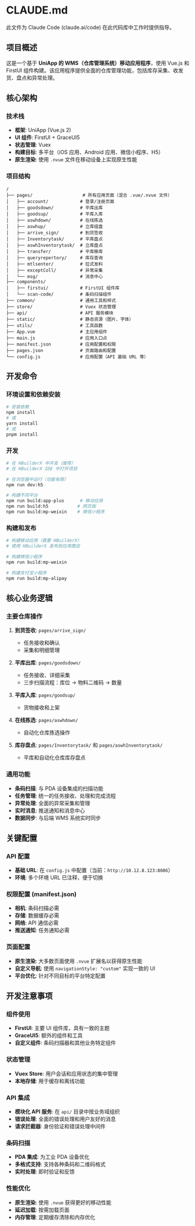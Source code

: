 # CLAUDE.md

此文件为 Claude Code (claude.ai/code) 在此代码库中工作时提供指导。

## 项目概述

这是一个基于 **UniApp 的 WMS（仓库管理系统）移动应用程序**，使用 Vue.js 和 FirstUI 组件构建。该应用程序提供全面的仓库管理功能，包括库存采集、收发货、盘点和异常处理。

## 核心架构

### 技术栈
- **框架**: UniApp (Vue.js 2)
- **UI 组件**: FirstUI + GraceUI5
- **状态管理**: Vuex
- **构建目标**: 多平台（iOS 应用、Android 应用、微信小程序、H5）
- **原生渲染**: 使用 `.nvue` 文件在移动设备上实现原生性能

### 项目结构
```
/
├── pages/                   # 所有应用页面（混合 .vue/.nvue 文件）
│   ├── account/            # 登录/注册页面
│   ├── goodsdown/          # 平库出库
│   ├── goodsup/            # 平库入库
│   ├── aswhdown/           # 在线拣选
│   ├── aswhup/             # 立库组盘
│   ├── arrive_sign/        # 到货签收
│   ├── Inventorytask/      # 平库盘点
│   ├── aswhInventorytask/  # 立库盘点
│   ├── transfer/           # 平库移库
│   ├── queryrepertory/     # 库存查询
│   ├── mtlsenter/          # 拉式发料
│   ├── exceptColl/         # 异常采集
│   └── msg/                # 消息中心
├── components/
│   ├── firstui/            # FirstUI 组件库
│   └── scan-code/          # 条码扫描组件
├── common/                 # 通用工具和样式
├── store/                  # Vuex 状态管理
├── api/                    # API 服务模块
├── static/                 # 静态资源（图片、字体）
├── utils/                  # 工具函数
├── App.vue                 # 主应用组件
├── main.js                 # 应用入口点
├── manifest.json           # 应用配置和权限
├── pages.json              # 页面路由和配置
└── config.js               # 应用配置（API 基础 URL 等）
```

## 开发命令

### 环境设置和依赖安装
```bash
# 安装依赖
npm install
# 或
yarn install
# 或
pnpm install
```

### 开发
```bash
# 在 HBuilderX 中开发（推荐）
# 在 HBuilderX IDE 中打开项目

# 在浏览器中运行（功能有限）
npm run dev:h5

# 构建不同平台
npm run build:app-plus      # 移动应用
npm run build:h5           # 网页版
npm run build:mp-weixin    # 微信小程序
```

### 构建和发布
```bash
# 构建移动应用（需要 HBuilderX）
# 使用 HBuilderX 发布到应用商店

# 构建微信小程序
npm run build:mp-weixin

# 构建支付宝小程序
npm run build:mp-alipay
```

## 核心业务逻辑

### 主要仓库操作
1. **到货签收**: `pages/arrive_sign/`
   - 任务接收和确认
   - 采集和明细管理

2. **平库出库**: `pages/goodsdown/`
   - 任务接收、详细采集
   - 三步扫描流程：库位 → 物料二维码 → 数量

3. **平库入库**: `pages/goodsup/`
   - 货物接收和上架

4. **在线拣选**: `pages/aswhdown/`
   - 自动化仓库拣选操作

5. **库存盘点**: `pages/Inventorytask/` 和 `pages/aswhInventorytask/`
   - 平库和自动化仓库库存盘点

### 通用功能
- **条码扫描**: 与 PDA 设备集成的扫描功能
- **任务管理**: 统一的任务接收、处理和完成流程
- **异常处理**: 全面的异常采集和管理
- **实时消息**: 推送通知和消息中心
- **数据同步**: 与后端 WMS 系统实时同步

## 关键配置

### API 配置
- **基础 URL**: 在 `config.js` 中配置（当前：`http://10.12.8.123:8086`）
- **环境**: 多个环境 URL 已注释，便于切换

### 权限配置 (manifest.json)
- **相机**: 条码扫描必需
- **存储**: 数据缓存必需
- **网络**: API 通信必需
- **推送通知**: 任务通知必需

### 页面配置
- **原生渲染**: 大多数页面使用 `.nvue` 扩展名以获得原生性能
- **自定义导航**: 使用 `navigationStyle: "custom"` 实现一致的 UI
- **平台优化**: 针对不同目标的平台特定配置

## 开发注意事项

### 组件使用
- **FirstUI**: 主要 UI 组件库，具有一致的主题
- **GraceUI5**: 额外的组件和工具
- **自定义组件**: 条码扫描器和其他业务特定组件

### 状态管理
- **Vuex Store**: 用户会话和应用状态的集中管理
- **本地存储**: 用于缓存和离线功能

### API 集成
- **模块化 API 服务**: 在 `api/` 目录中按业务域组织
- **错误处理**: 全面的错误处理和用户友好的消息
- **请求拦截器**: 身份验证和错误处理中间件

### 条码扫描
- **PDA 集成**: 为工业 PDA 设备优化
- **多格式支持**: 支持各种条码和二维码格式
- **实时处理**: 即时验证和反馈

### 性能优化
- **原生渲染**: 使用 `.nvue` 获得更好的移动性能
- **延迟加载**: 按需加载页面
- **内存管理**: 定期缓存清除和内存优化